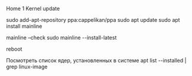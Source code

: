 Home 1
Kernel update

sudo add-apt-repository ppa:cappelikan/ppa
sudo apt update
sudo apt install mainline

mainline –check
sudo mainline --install-latest

reboot

Посмотреть список ядер, установленных в системе
apt list --installed | grep linux-image

